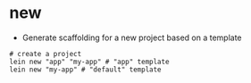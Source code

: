 # new

- Generate scaffolding for a new project based on a template

```shell
# create a project
lein new "app" "my-app" # "app" template
lein new "my-app" # "default" template
```
